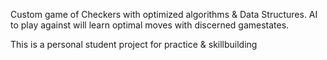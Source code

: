 Custom game of Checkers with optimized algorithms & Data Structures. AI to play against will learn optimal moves with discerned gamestates.

This is a personal student project for practice & skillbuilding 
